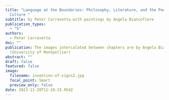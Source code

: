 ```yaml
---
title: "Language at the Boundaries: Philosophy, Literature, and the Poetics of
  Culture "
subtitle: by Peter Carravetta with paintings by Angela Biancofiore
publication_types:
  - "5"
authors:
  - Peter Carravetta
doi: ""
publication: The images intercalated between chapters are by Angela Biancofiore
  (University of Montpellier)
abstract: ""
draft: false
featured: false
image:
  filename: invention-of-signs2.jpg
  focal_point: Smart
  preview_only: false
date: 2023-11-20T11:10:33.954Z
---
```

